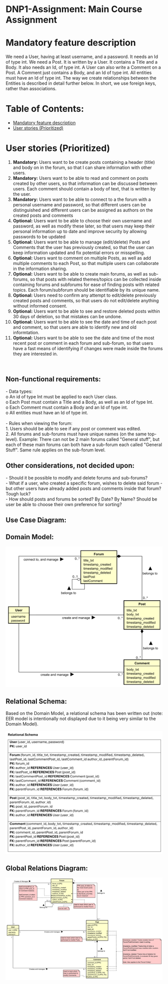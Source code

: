 # DNP1-Assignment: Main Course Assignment

# Mandatory feature description
We need a User, having at least username, and a password. It needs an Id of type int. We need a Post. It is written by a User. It contains a Title and a Body. It also needs an Id, of type int. A User can also write a Comment on a Post. A Comment just contains a Body, and an Id of type int.
All entities must have an Id of type int. The way we create relationships between the Entities is described in detail further below. In short, we use foreign keys, rather than associations.

# Table of Contents:

 - [Mandatory feature description](#Mandatory---feature---description)
 - [User stories (Prioritized)](#User---stories---(Prioritized))


# User stories (Prioritized)
  1.	<b>Mandatory:</b> Users want to be create posts containing a header (title) and body on in the forum, so that I can share information with other users.<br />
  2.	<b>Mandatory:</b> Users want to be able to read and comment on posts created by other users, so that information can be discussed between users. Each comment should contain a body of text, that is written by the user.<br />
  3.	<b>Mandatory:</b> Users want to be able to connect to a the forum with a personal username and password, so that different users can be distinguished and different users can be assigned as authors on the created posts and comments<br />
  4.  <b>Optional:</b> Users want to be able to choose their own username and password, as well as modify these later, so that users may keep their personal information up to date and improve security by allowing passwords to be updated<br />
  5.	<b>Optional:</b> Users want to be able to manage (edit/delete) Posts and Comments that the user has previously created, so that the user can keep information updated and fix potential errors or misspelling.<br />
  6.	<b>Optional:</b> Users want to comment on multiple Posts, as well as add multiple comments to each Post, so that multiple users can collaborate in the information sharing.<br />
  7.  <b>Optional:</b> Users want to be able to create main forums, as well as sub-forums, so that posts with related themes/topics can be collected inside containing forums and subforums for ease of finding posts with related topics. Each forum/subforum should be identifiable by its unique name.<br />
  8.  <b>Optional:</b> Users need to confirm any attempt to edit/delete previously created posts and comments, so that users do not edit/delete anything without informed consent.<br />
  9.  <b>Optional:</b> Users want to be able to see and restore deleted posts within 30 days of deletion, so that mistakes can be undone.<br />
  10.  <b>Optional:</b> Users want to be able to see the date and time of each post and comment, so that users are able to identify new and old informtation.<br />
  11.  <b>Optional:</b> Users want to be able to see the date and time of the most recent post or comment in each forum and sub-forum, so that users have a fast means of identifying if changes were made inside the forums they are interested in.<br />
<br />


<h2><b>Non-functional requirements:</b></h2>
-	Data types:<br />
  o	An id of type Int must be applied to each User class.<br />
  o	Each Post must contain a Title and a Body, as well as an Id of type Int.<br />
  o	Each Comment must contain a Body and an Id of type int.<br />
  o	All entities must have an Id of type int.<br /><br />
- Rules when viewing the forum:<br />
  1.	Users should be able to see if any post or comment was edited.<br />
  2.  All forums and sub-forums must have unique names (on the same top-level). Example: There can not be 2 main forums called "General stuff", but each of these main forums can both have a sub-forum each called "General Stuff". Same rule applies on the sub-forum level.<br />

<h2><b>Other considerations, not decided upon:</b></h2>
- Should it be possible to modify and delete forums and sub-forums?<br />
- What if a user, who created a specific forum, wishes to delete said forum - but other users have already added posts and comments inside that forum? Tough luck?<br />
- How should posts and forums be sorted? By Date? By Name? Should be user be able to choose their own preference for sorting?<br />


<h2><b>Use Case Diagram:</b></h2>
  
<h2><b>Domain Model:</b></h2>

![alt text](Images/domain-model.svg)

<h2><b>Relational Schema:</b></h2>
Based on the Domain Model, a relational schema has been written out (note: EER model is intentionally not displayed due to it being very similar to the Domain Model).

![alt text](Images/relational-schema.jpg)

<h2><b>Global Relations Diagram:</b></h2>

![alt text](Images/global-Relations-diagram.svg)
